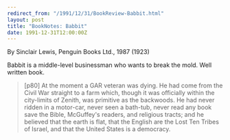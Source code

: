 ```yaml
---
redirect_from: "/1991/12/31/BookReview-Babbit.html"
layout: post
title: "BookNotes: Babbit"
date: 1991-12-31T12:00:00Z
---
```

By Sinclair Lewis, Penguin Books Ltd., 1987 (1923)

Babbit is a middle-level businessman who wants to break the mold.
Well written book.  


> [p80] At the moment a GAR veteran was dying.  He had come from the
> Civil War straight to a farm which, though it was officially within
> the city-limits of Zenith, was primitive as the backwoods.  He had
> never ridden in a motor-car, never seen a bath-tub, never read any
> book save the Bible, McGuffey's readers, and religious tracts; and he
> believed that the earth is flat, that the English are the Lost Ten
> Tribes of Israel, and that the United States is a democracy.
> 



